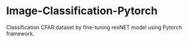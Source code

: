 # Image-Classification-Pytorch
Classification CFAR dataset by fine-tuning resNET model using Pytorch framework.
